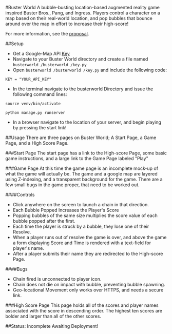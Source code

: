 #Buster World
A bubble-busting location-based augmented reality game inspired Buster Bros., Pang, and Ingress. Players control a character on a map based on their real-world location, and pop bubbles that bounce around over the map in effort to increase their high-score!

For more information, see the [proposal](/proposal.md).

##Setup
* Get a Google-Map API [Key](https://developers.google.com/maps/documentation/javascript/get-api-key)
* Navigate to your Buster World directory and create a file named  `busterworld /busterworld /key.py`
* Open `busterworld /busterworld /key.py` and include the following code:

`KEY = "YOUR_API_KEY"`

*  In the terminal navigate to the busterworld  Directory and issue the following command lines:

`source venv/bin/activate`

`python manage.py runserver`

* In a browser navigate to the location of your server, and begin playing by pressing the start link!

##Usage
There are three pages on Buster World; A Start Page, a Game Page, and a High Score Page.

###Start Page
The start page has a link to the High-score Page, some basic game instructions, and a large link to the Game Page labeled "Play"

###Game Page
At this time the game page is an incomplete mock-up of what the game will actually be.
The game and a google map are layered using Z-indexing, and a transparent background for the game.
There are a few small bugs in the game proper, that need to be worked out.

####Controls
* Click anywhere on the screen to launch a chain in that direction.
* Each Bubble Popped Increases the Player's Score
* Popping bubbles of the same size multiplies the score value of each bubble popped after the first.
* Each time the player is struck by a bubble, they lose one of their Resolve.
* When a player runs out of resolve the game is over, and above the game a form displaying Score and Time is rendered with a text-field for player's name.
* After a player submits their name they are redirected to the High-score Page.

####Bugs
* Chain fired is unconnected to player icon.
* Chain does not die on impact with bubble, preventing bubble spawning.
* Geo-locational Movement only works over HTTPS, and needs a secure link.

###High Score Page
This page holds all of the scores and player names associated with the score in descending order.
The highest ten scores are bolder and larger than all of the other scores.

##Status: Incomplete
Awaiting Deployment!
